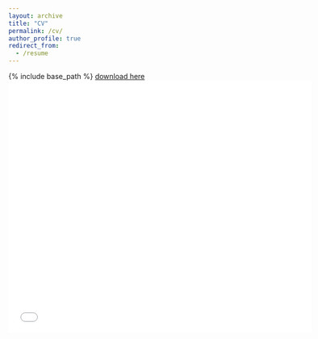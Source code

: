 ```yaml
---
layout: archive
title: "CV"
permalink: /cv/
author_profile: true
redirect_from:
  - /resume
---
```


{% include base_path %}
<a href='http://asalova.github.io/files/Salova_CV_06_17_2020.pdf'>download here</a>
<embed src='/files/Salova_CV_06_17_2020.pdf' type="application/pdf" width="600px" height="500px" />